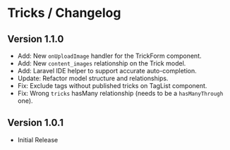 Tricks / Changelog
==================

## Version 1.1.0
- Add: New `onUploadImage` handler for the TrickForm component.
- Add: New `content_images` relationship on the Trick model.
- Add: Laravel IDE helper to support accurate auto-completion.
- Update: Refactor model structure and relationships.
- Fix: Exclude tags without published tricks on TagList component.
- Fix: Wrong `tricks` hasMany relationship (needs to be a `hasManyThrough` one).

## Version 1.0.1
- Initial Release
